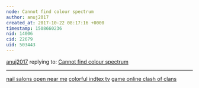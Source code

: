 ```yaml
---
node: Cannot find colour spectrum
author: anuj2017
created_at: 2017-10-22 08:17:16 +0000
timestamp: 1508660236
nid: 14006
cid: 22679
uid: 503443
---
```




[anuj2017](../profile/anuj2017) replying to: [Cannot find colour spectrum](../notes/SpencerH/03-13-2017/cannot-find-colour-spectrum)

----
<a href="http://nailsalonsnearmenow.com/">nail salons open near me</a>
<a href="http://evioconcepts.com/youtube-downloader-converter-to-mp3-mp4-avi/">colorful indtex tv</a>
<a href="http://clashofclansapk.org/">game online clash of clans</a>